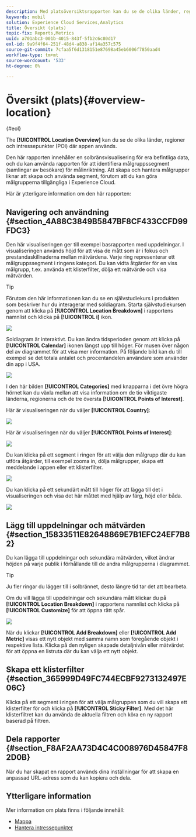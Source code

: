 ```yaml
---
description: Med platsöversiktsrapporten kan du se de olika länder, regioner och intressepunkter där appen används.
keywords: mobil
solution: Experience Cloud Services,Analytics
title: Översikt (plats)
topic-fix: Reports,Metrics
uuid: a701abc3-001b-4015-843f-5fb2c6c80d17
exl-id: 9a9f4f64-251f-48d4-a838-af14a357c575
source-git-commit: 7cfaa5f6d1318151e87698a45eb6006f7850aad4
workflow-type: tm+mt
source-wordcount: '533'
ht-degree: 0%

---
```


# Översikt (plats){#overview-location}

{#eol}

The **[!UICONTROL Location Overview]** kan du se de olika länder, regioner och intressepunkter (POI) där appen används.

Den här rapporten innehåller en solbränsvisualisering för era befintliga data, och du kan använda rapporten för att identifiera målgruppssegment (samlingar av besökare) för målinriktning. Att skapa och hantera målgrupper liknar att skapa och använda segment, förutom att du kan göra målgrupperna tillgängliga i Experience Cloud.

Här är ytterligare information om den här rapporten:

## Navigering och användning {#section_4A88C3849B5847BF8CF433CCFD99FDC3}

Den här visualiseringen ger till exempel basrapporten med uppdelningar. I visualiseringen används höjd för att visa de mått som är i fokus och prestandaskillnaderna mellan mätvärdena. Varje ring representerar ett målgruppssegment i ringens kategori. Du kan vidta åtgärder för en viss målgrupp, t.ex. använda ett klisterfilter, dölja ett mätvärde och visa mätvärden.

>[!TIP]
>
>Förutom den här informationen kan du se en självstudiekurs i produkten som beskriver hur du interagerar med soldiagram. Starta självstudiekursen genom att klicka på **[!UICONTROL Location Breakdown]** i rapportens namnlist och klicka på **[!UICONTROL i]** ikon.

![](assets/location.png)

Soldiagram är interaktivt. Du kan ändra tidsperioden genom att klicka på **[!UICONTROL Calendar]** ikonen längst upp till höger. För musen över någon del av diagrammet för att visa mer information. På följande bild kan du till exempel se det totala antalet och procentandelen användare som använder din app i USA.

![](assets/location_mouse.png)

I den här bilden **[!UICONTROL Categories]** med knapparna i det övre högra hörnet kan du växla mellan att visa information om de tio viktigaste länderna, regionerna och de tre översta **[!UICONTROL Points of Interest]**.

Här är visualiseringen när du väljer **[!UICONTROL Country]**:

![](assets/location_countries.png)

Här är visualiseringen när du väljer **[!UICONTROL Points of Interest]**:

![](assets/location_poi.png)

Du kan klicka på ett segment i ringen för att välja den målgrupp där du kan utföra åtgärder, till exempel zooma in, dölja målgrupper, skapa ett meddelande i appen eller ett klisterfilter.

![](assets/location_aud.png)

Du kan klicka på ett sekundärt mått till höger för att lägga till det i visualiseringen och visa det här måttet med hjälp av färg, höjd eller båda.

![](assets/location_secondary.png)

## Lägg till uppdelningar och mätvärden {#section_15833511E82648869E7B1EFC24EF7B82}

Du kan lägga till uppdelningar och sekundära mätvärden, vilket ändrar höjden på varje publik i förhållande till de andra målgrupperna i diagrammet.

>[!TIP]
>
>Ju fler ringar du lägger till i solbrännet, desto längre tid tar det att bearbeta.

Om du vill lägga till uppdelningar och sekundära mått klickar du på **[!UICONTROL Location Breakdown]** i rapportens namnlist och klicka på **[!UICONTROL Customize]** för att öppna rätt spår.

![](assets/location_rail.png)

När du klickar **[!UICONTROL Add Breakdown]** eller **[!UICONTROL Add Metric]** visas ett nytt objekt med samma namn som föregående objekt i respektive lista. Klicka på den nyligen skapade detaljnivån eller mätvärdet för att öppna en listruta där du kan välja ett nytt objekt.

## Skapa ett klisterfilter {#section_365999D49FC744ECBF9273132497E06C}

Klicka på ett segment i ringen för att välja målgruppen som du vill skapa ett klisterfilter för och klicka på **[!UICONTROL Sticky Filter]**. Med det här klisterfiltret kan du använda de aktuella filtren och köra en ny rapport baserad på filtren.

## Dela rapporter {#section_F8AF2AA73D4C4C008976D45847F82D0B}

När du har skapat en rapport används dina inställningar för att skapa en anpassad URL-adress som du kan kopiera och dela.

## Ytterligare information

Mer information om plats finns i följande innehåll:

* [Mappa](/help/using/location/c-map-points.md)
* [Hantera intressepunkter](/help/using/location/t-manage-points.md)
